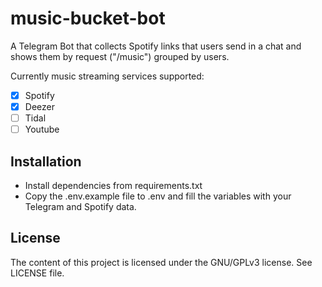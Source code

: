 # music-bucket-bot

A Telegram Bot that collects Spotify links that users send in a chat and shows them by request ("/music") grouped by users.

Currently music streaming services supported:
- [x] Spotify
- [x] Deezer
- [ ] Tidal
- [ ] Youtube

## Installation
- Install dependencies from requirements.txt
- Copy the .env.example file to .env and fill the variables with your Telegram and Spotify data.

## License
The content of this project is licensed under the GNU/GPLv3 license. See LICENSE file.
